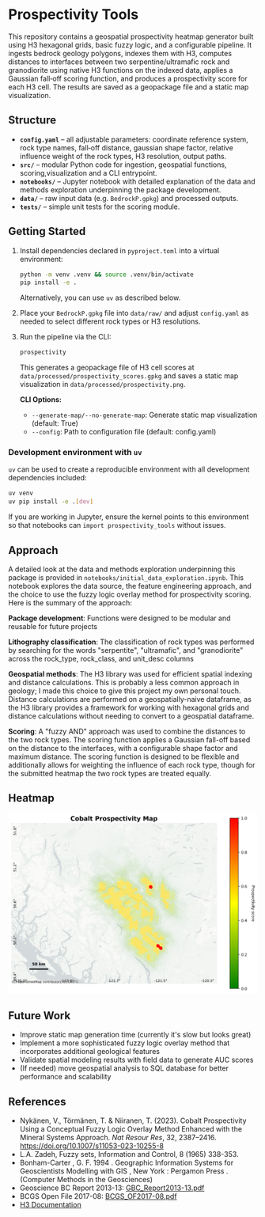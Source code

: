 # Prospectivity Tools

This repository contains a geospatial prospectivity heatmap generator built using
H3 hexagonal grids, basic fuzzy logic, and a configurable pipeline. It ingests bedrock geology polygons, indexes them with H3, computes distances to interfaces between two serpentine/ultramafic rock and granodiorite using native H3 functions on the indexed data, applies a Gaussian fall‑off scoring function, and produces a prospectivity score for each H3 cell. The results are saved as a geopackage file and a static map visualization.

## Structure

- **`config.yaml`** – all adjustable parameters: coordinate reference system,
  rock type names, fall‑off distance, gaussian shape factor, relative influence weight of the rock types, H3 resolution, output paths.
- **`src/`** – modular Python code for ingestion, geospatial functions, scoring,visualization and a CLI entrypoint.
- **`notebooks/`** – Jupyter notebook with detailed explanation of the data and methods exploration underpinning the package development.
- **`data/`** – raw input data (e.g. `BedrockP.gpkg`) and processed outputs.
- **`tests/`** – simple unit tests for the scoring module.

## Getting Started

1. Install dependencies declared in `pyproject.toml` into a virtual
   environment:

   ```bash
   python -m venv .venv && source .venv/bin/activate
   pip install -e .
    ```

    Alternatively, you can use `uv` as described below.

2. Place your `BedrockP.gpkg` file into `data/raw/` and adjust `config.yaml`
   as needed to select different rock types or H3 resolutions.

3. Run the pipeline via the CLI:

   ```bash
   prospectivity
   ```

   This generates a geopackage file of H3 cell scores at `data/processed/prospectivity_scores.gpkg` and saves a static map visualization in `data/processed/prospectivity.png`.

   **CLI Options:**
   - `--generate-map/--no-generate-map`: Generate static map visualization (default: True)
   - `--config`: Path to configuration file (default: config.yaml)

### Development environment with `uv`

`uv` can be used to create a reproducible environment with all development
dependencies included:

```bash
uv venv
uv pip install -e .[dev]
```

If you are working in Jupyter, ensure the kernel points to this environment so
that notebooks can `import prospectivity_tools` without issues.

## Approach

A detailed look at the data and methods exploration underpinning this package is provided in `notebooks/initial_data_exploration.ipynb`. This notebook explores the data source, the feature engineering approach, and the choice to use the fuzzy logic overlay method for prospectivity scoring. Here is the summary of the approach:

**Package development**: Functions were designed to be modular and reusable for future projects

**Lithography classification**: The classification of rock types was performed by searching for the words "serpentite", "ultramafic", and "granodiorite" across the rock_type, rock_class, and unit_desc columns

**Geospatial methods**: The H3 library was used for efficient spatial indexing and distance calculations. This is probably a less common approach in geology; I made this choice to give this project my own personal touch. Distance calculations are performed on a geospatially-naive dataframe, as the H3 library provides a framework for working with hexagonal grids and distance calculations without needing to convert to a geospatial dataframe.

**Scoring**: A "fuzzy AND" approach was used to combine the distances to the two rock types. The scoring function applies a Gaussian fall-off based on the distance to the interfaces, with a configurable shape factor and maximum distance. The scoring function is designed to be flexible and additionally allows for weighting the influence of each rock type, though for the submitted heatmap the two rock types are treated equally.

## Heatmap

![Prospectivity Heatmap](data/processed/prospectivity.png)

## Future Work

- Improve static map generation time (currently it's slow but looks great)
- Implement a more sophisticated fuzzy logic overlay method that incorporates additional geological features
- Validate spatial modeling results with field data to generate AUC scores
- (If needed) move geospatial analysis to SQL database for better performance and scalability

## References

- Nykänen, V., Törmänen, T. & Niiranen, T. (2023). Cobalt Prospectivity Using a Conceptual Fuzzy Logic Overlay Method Enhanced with the Mineral Systems Approach. *Nat Resour Res*, 32, 2387–2416. https://doi.org/10.1007/s11053-023-10255-8
- L.A. Zadeh, Fuzzy sets, Information and Control, 8 (1965) 338-353.
- Bonham-Carter , G. F. 1994 . Geographic Information Systems for Geoscientists Modelling with GIS , New York : Pergamon Press . (Computer Methods in the Geosciences)
- Geoscience BC Report 2013-13: [GBC_Report2013-13.pdf](https://cdn.geosciencebc.com/project_data/GBC_Report2013-13/GBC_Report2013-13.pdf)
- BCGS Open File 2017-08: [BCGS_OF2017-08.pdf](https://cmscontent.nrs.gov.bc.ca/geoscience/PublicationCatalogue/OpenFile/BCGS_OF2017-08.pdf)
- [H3 Documentation](https://h3geo.org/docs/)
